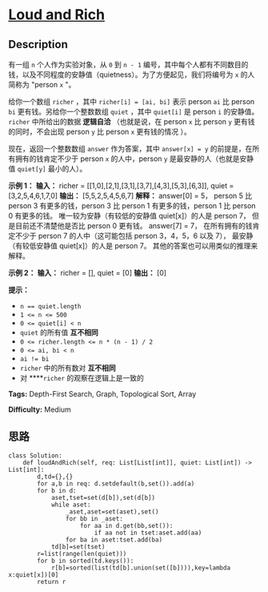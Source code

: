 # [Loud and Rich][title]

## Description

有一组 `n` 个人作为实验对象，从 `0` 到 `n - 1`
编号，其中每个人都有不同数目的钱，以及不同程度的安静值（quietness）。为了方便起见，我们将编号为 `x` 的人简称为 "person `x` "。

给你一个数组 `richer` ，其中 `richer[i] = [ai, bi]` 表示 person `ai` 比 person `bi`
更有钱。另给你一个整数数组 `quiet` ，其中 `quiet[i]` 是 person `i` 的安静值。`richer` 中所给出的数据
**逻辑自洽** （也就是说，在 person `x` 比 person `y` 更有钱的同时，不会出现 person `y` 比 person `x`
更有钱的情况 ）。

现在，返回一个整数数组 `answer` 作为答案，其中 `answer[x] = y` 的前提是，在所有拥有的钱肯定不少于 person `x`
的人中，person `y` 是最安静的人（也就是安静值 `quiet[y]` 最小的人）。



**示例 1：**
            **输入：** richer = [[1,0],[2,1],[3,1],[3,7],[4,3],[5,3],[6,3]], quiet = [3,2,5,4,6,1,7,0]    **输出：** [5,5,2,5,4,5,6,7]    **解释：**    answer[0] = 5，    person 5 比 person 3 有更多的钱，person 3 比 person 1 有更多的钱，person 1 比 person 0 有更多的钱。    唯一较为安静（有较低的安静值 quiet[x]）的人是 person 7，    但是目前还不清楚他是否比 person 0 更有钱。    answer[7] = 7，    在所有拥有的钱肯定不少于 person 7 的人中（这可能包括 person 3，4，5，6 以及 7），    最安静（有较低安静值 quiet[x]）的人是 person 7。    其他的答案也可以用类似的推理来解释。    

**示例 2：**
            **输入：** richer = [], quiet = [0]    **输出：** [0]    



**提示：**

  * `n == quiet.length`
  * `1 <= n <= 500`
  * `0 <= quiet[i] < n`
  * `quiet` 的所有值 **互不相同**
  * `0 <= richer.length <= n * (n - 1) / 2`
  * `0 <= ai, bi < n`
  * `ai != bi`
  * `richer` 中的所有数对 **互不相同**
  * 对 ****`richer` 的观察在逻辑上是一致的


**Tags:** Depth-First Search, Graph, Topological Sort, Array

**Difficulty:** Medium

## 思路

``` python3
class Solution:
    def loudAndRich(self, req: List[List[int]], quiet: List[int]) -> List[int]:
        d,td={},{}
        for a,b in req: d.setdefault(b,set()).add(a)
        for b in d:
            aset,tset=set(d[b]),set(d[b])
            while aset:
                _aset,aset=set(aset),set()
                for bb in _aset:
                    for aa in d.get(bb,set()):
                        if aa not in tset:aset.add(aa)
                for ba in aset:tset.add(ba)
            td[b]=set(tset)  
        r=list(range(len(quiet)))
        for b in sorted(td.keys()):
            r[b]=sorted(list(td[b].union(set([b]))),key=lambda x:quiet[x])[0]
        return r

```

[title]: https://leetcode-cn.com/problems/loud-and-rich
